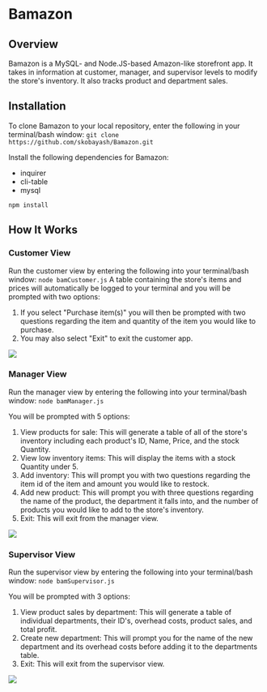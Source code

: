 # Bamazon

## Overview
Bamazon is a MySQL- and Node.JS-based Amazon-like storefront app. It takes in information
at customer, manager, and supervisor levels to modify the store's inventory. It also 
tracks product and department sales.

## Installation

To clone Bamazon to your local repository, enter the following in your terminal/bash window:
``` git clone https://github.com/skobayash/Bamazon.git ```

Install the following dependencies for Bamazon:
* inquirer
* cli-table
* mysql

``` npm install ```

## How It Works

### Customer View
Run the customer view by entering the following into your terminal/bash window:
``` node bamCustomer.js ```
A table containing the store's items and prices will automatically be logged to your
terminal and you will be prompted with two options:
1. If you select "Purchase item(s)" you will then be prompted with two questions regarding the item and quantity
of the item you would like to purchase.
2. You may also select "Exit" to exit the customer app.

<img src="/assets/images/customer.gif" />

### Manager View
Run the manager view by entering the following into your terminal/bash window:
``` node bamManager.js ```

You will be prompted with 5 options:
1. View products for sale: This will generate a table of all of the store's inventory including each product's ID, Name, Price, and the stock Quantity.
2. View low inventory items: This will display the items with a stock Quantity under 5.
3. Add inventory: This will prompt you with two questions regarding the item id of the item and amount you would like to restock.
4. Add new product: This will prompt you with three questions regarding the name of the product, the department it falls into, and the number of products you would like to add to the store's inventory.
5. Exit: This will exit from the manager view.


<img src="/assets/images/manager.gif" />

### Supervisor View
Run the supervisor view by entering the following into your terminal/bash window:
``` node bamSupervisor.js ```

You will be prompted with 3 options:
1. View product sales by department: This will generate a table of individual departments, their ID's, overhead costs, product sales, and total profit.
2. Create new department: This will prompt you for the name of the new department and its overhead costs before adding it to the departments table.
3. Exit: This will exit from the supervisor view.

<img src="/assets/images/supervisor.gif" />